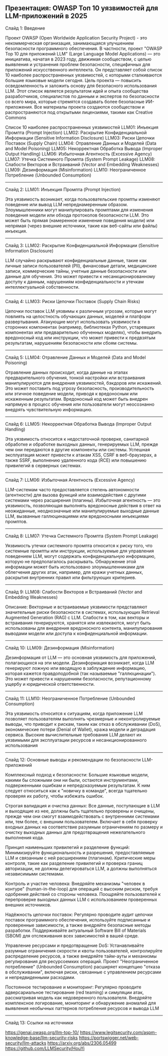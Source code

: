 Презентация: OWASP Топ 10 уязвимостей для LLM-приложений в 2025
--------------------------------------------------------------------------------
Слайд 1: Введение

  Проект OWASP (Open Worldwide Application Security Project) - это некоммерческая организация, занимающаяся улучшением безопасности программного обеспечения.
В частности, проект "OWASP Top 10 для приложений LLM" (Large Language Model Applications) — это инициатива, начатая в 2023 году, движимая сообществом, с целью выявления и устранения проблем безопасности, специфичных для приложений искусственного интеллекта.
Он представляет собой список 10 наиболее распространенных уязвимостей, с которыми сталкиваются большие языковые модели сегодня.
Цель проекта — повысить осведомленность и заложить основу для безопасного использования LLM.
Этот список является результатом идей и опыта сообщества разработчиков, специалистов по данным и экспертов по безопасности со всего мира, которые стремятся создавать более безопасные ИИ-приложения.
Все материалы проекта создаются сообществом и распространяются под открытыми лицензиями, такими как Creative Commons

Cписок 10 наиболее распространенных уязвимостей
 LLM01: Инъекция Промпта (Prompt Injection)
 LLM02: Раскрытие Конфиденциальной Информации (Sensitive Information Disclosure)
 LLM03: Риски Цепочки Поставок (Supply Chain)
 LLM04: Отравление Данных и Моделей (Data and Model Poisoning)
 LLM05: Некорректная Обработка Вывода (Improper Output Handling)
 LLM06: Избыточная Агентность (Excessive Agency)
 LLM07: Утечка Системного Промпта (System Prompt Leakage)
 LLM08: Слабости Векторов и Встраиваний (Vector and Embedding Weaknesses)
 LLM09: Дезинформация (Misinformation)
 LLM10: Неограниченное Потребление (Unbounded Consumption)

--------------------------------------------------------------------------------
Слайд 2: LLM01: Инъекция Промпта (Prompt Injection)

Эта уязвимость возникает, когда пользовательские промпты изменяют поведение или вывод LLM непреднамеренным образом.
Злоумышленники могут манипулировать промптами для изменения поведения модели или обхода протоколов безопасности LLM.
Это может быть прямая (намеренное изменение поведения модели) или непрямая (через внешние источники, такие как веб-сайты или файлы) инъекция.

--------------------------------------------------------------------------------
Слайд 3: LLM02: Раскрытие Конфиденциальной Информации (Sensitive Information Disclosure)

LLM случайно раскрывают конфиденциальные данные, такие как личные записи пользователей (PII), финансовые детали, медицинские записи, коммерческие тайны, учетные данные безопасности или данные для обучения.
Это может привести к несанкционированному доступу к данным, нарушениям конфиденциальности и утечкам интеллектуальной собственности.

--------------------------------------------------------------------------------
Слайд 4: LLM03: Риски Цепочки Поставок (Supply Chain Risks)

Цепочки поставок LLM уязвимы к различным угрозам, которые могут повлиять на целостность обучающих данных, моделей и платформ развертывания.
Атакующие могут использовать уязвимости в сторонних компонентах (например, библиотеках Python, устаревших компонентах или предварительно обученных моделях), чтобы внедрить вредоносный код или инструкции, что может привести к предвзятым результатам, нарушениям безопасности или сбоям системы.

--------------------------------------------------------------------------------
Слайд 5: LLM04: Отравление Данных и Моделей (Data and Model Poisoning)

Отравление данных происходит, когда данные на этапах предварительного обучения, тонкой настройки или встраивания манипулируются для внедрения уязвимостей, бэкдоров или искажений.
Это может поставить под угрозу безопасность, производительность или этичное поведение модели, приводя к вредоносным или искаженным результатам.
Вредоносный код может быть внедрен напрямую в процесс обучения или пользователи могут неосознанно внедрять чувствительную информацию.

--------------------------------------------------------------------------------
Слайд 6: LLM05: Некорректная Обработка Вывода (Improper Output Handling)

Эта уязвимость относится к недостаточной проверке, санитарной обработке и обработке выходных данных, генерируемых LLM, прежде чем они передаются в другие компоненты или системы.
Успешная эксплуатация может привести к атакам XSS, CSRF в веб-браузерах, а также SSRF, выполнению удаленного кода (RCE) или повышению привилегий в серверных системах.

--------------------------------------------------------------------------------
Слайд 7: LLM06: Избыточная Агентность (Excessive Agency)

LLM-системам часто предоставляется степень автономности (агентности) для вызова функций или взаимодействия с другими системами через расширения (плагины).
Избыточная агентность — это уязвимость, позволяющая выполнять вредоносные действия в ответ на неожиданные, неоднозначные или манипулируемые выходные данные LLM, вызванные галлюцинациями или вредоносными инъекциями промптов.

--------------------------------------------------------------------------------
Слайд 8: LLM07: Утечка Системного Промпта (System Prompt Leakage)

Уязвимость утечки системного промпта относится к риску того, что системные промпты или инструкции, используемые для управления поведением LLM, могут содержать конфиденциальную информацию, которую не предполагалось раскрывать.
Обнаружение этой информации может быть использовано злоумышленниками для облегчения других атак, например, для кражи учетных данных, раскрытия внутренних правил или фильтрующих критериев.

--------------------------------------------------------------------------------
Слайд 9: LLM08: Слабости Векторов и Встраиваний (Vector and Embedding Weaknesses)

Описание: Векторные и встраиваемые уязвимости представляют значительные риски безопасности в системах, использующих Retrieval Augmented Generation (RAG) с LLM.
Слабости в том, как векторы и встраивания генерируются, хранятся или извлекаются, могут быть использованы для внедрения вредоносного контента, манипулирования выводами модели или доступа к конфиденциальной информации.

--------------------------------------------------------------------------------
Слайд 10: LLM09: Дезинформация (Misinformation)

Дезинформация от LLM — это основная уязвимость для приложений, полагающихся на эти модели.
Дезинформация возникает, когда LLM генерируют ложную или вводящую в заблуждение информацию, которая кажется правдоподобной (так называемые "галлюцинации").
Это может привести к нарушениям безопасности, репутационному ущербу и юридической ответственности.

--------------------------------------------------------------------------------
Слайд 11: LLM10: Неограниченное Потребление (Unbounded Consumption)

Эта уязвимость относится к ситуациям, когда приложение LLM позволяет пользователям выполнять чрезмерные и неконтролируемые выводы, что приводит к рискам, таким как отказ в обслуживании (DoS), экономические потери (Denial of Wallet), кража модели и деградация сервиса. Высокие вычислительные требования LLM делают их уязвимыми для эксплуатации ресурсов и несанкционированного использования

--------------------------------------------------------------------------------
Слайд 12: Основные выводы и рекомендации по безопасности LLM-приложений

Комплексный подход к безопасности:
    Большие языковые модели, какими бы сложными они ни были, остаются инструментами, подверженными ошибкам и непредсказуемым результатам.
    К ним следует относиться как к "новичку в команде", всегда тщательно проверяя их работу, чтобы избежать ошибок.

Строгая валидация и очистка данных:
    Все данные, поступающие в LLM и выходящие из нее, должны быть тщательно проверены и очищены, прежде чем они смогут взаимодействовать с внутренними системами или, тем более, с внешним пользователем.
        Включает в себя проверку входных данных на соответствие разумным ограничениям по размеру и очистку выходных данных для предотвращения нежелательного выполнения кода.

Принцип наименьших привилегий и разделение функций:
    Минимизируйте функциональность и разрешения, предоставляемые LLM и связанным с ней расширениям (плагинам).
    Критические меры контроля, такие как разделение привилегий и проверка границ авторизации, не должны делегироваться LLM, а должны выполняться независимыми системами.

Контроль и участие человека:
    Внедряйте механизмы "человек в контуре" (human-in-the-loop) для операций с высоким риском, требуя одобрения действий со стороны человека.
    Поощряйте пользователей к перепроверке выходных данных LLM с использованием проверенных внешних источников.

Надёжность цепочки поставок:
    Регулярно проводите аудит цепочки поставок программного обеспечения, используйте подписанные и проверенные зависимости, а также внедряйте безопасные методы разработки.
        Поддерживайте актуальный Software Bill of Materials (SBOM) для отслеживания всех зависимостей в вашей среде.


Управление ресурсами и предотвращение DoS:
    Устанавливайте разумные ограничения скорости и квоты пользователей, контролируйте распределение ресурсов, а также внедряйте тайм-ауты и механизмы регулирования для ресурсоемких операций.
        Проект "Неограниченное потребление" (Unbounded Consumption) расширяет концепцию "отказа в обслуживании", включая риски, связанные с управлением ресурсами и непредвиденными расходами.

Постоянное тестирование и мониторинг:
    Регулярно проводите адверсариальное тестирование (red teaming) и симуляции атак, рассматривая модель как недоверенного пользователя.
        Внедряйте комплексное логирование, мониторинг и обнаружение аномалий для выявления необычных паттернов потребления ресурсов и вывода LLM


--------------------------------------------------------------------------------
Слайд 13: Ссылки на источники

https://genai.owasp.org/llm-top-10/
https://www.legitsecurity.com/aspm-knowledge-base/llm-security-risks
https://portswigger.net/web-security/llm-attacks
https://arxiv.org/abs/2306.05499
https://github.com/LLMSecurity/HouYi
